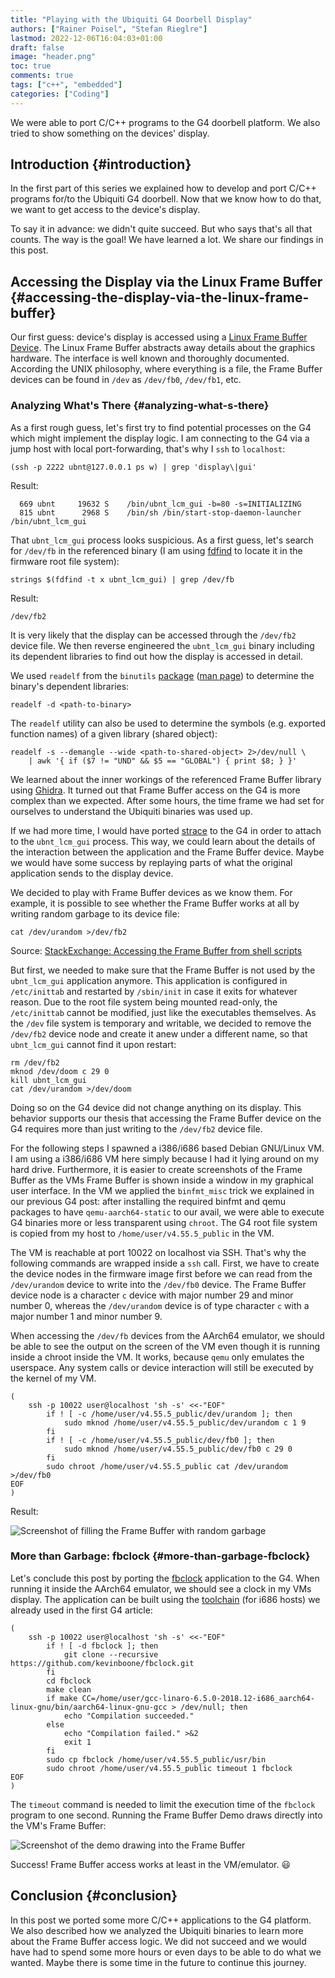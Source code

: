 ```yaml
---
title: "Playing with the Ubiquiti G4 Doorbell Display"
authors: ["Rainer Poisel", "Stefan Rieglre"]
lastmod: 2022-12-06T16:04:03+01:00
draft: false
image: "header.png"
toc: true
comments: true
tags: ["c++", "embedded"]
categories: ["Coding"]
---
```


We were able to port C/C++ programs to the G4 doorbell platform. We also tried to show something on the devices' display.

<!--more-->


## Introduction {#introduction}

In the first part of this series we explained how to develop and port C/C++ programs for/to the Ubiquiti G4 doorbell. Now that we know how to do that, we want to get access to the device's display.

To say it in advance: we didn't quite succeed. But who says that's all that counts. The way is the goal! We have learned a lot. We share our findings in this post.


## Accessing the Display via the Linux Frame Buffer {#accessing-the-display-via-the-linux-frame-buffer}

Our first guess: device's display is accessed using a [Linux Frame Buffer Device](https://www.kernel.org/doc/html/latest/fb/framebuffer.html). The Linux Frame Buffer abstracts away details about the graphics hardware. The interface is well known and thoroughly documented. According the UNIX philosophy, where everything is a file, the Frame Buffer devices can be found in `/dev` as `/dev/fb0`, `/dev/fb1`, etc.


### Analyzing What's There {#analyzing-what-s-there}

As a first rough guess, let's first try to find potential processes on the G4 which might implement the display logic. I am connecting to the G4 via a jump host with local port-forwarding, that's why I `ssh` to `localhost`:

```shell
(ssh -p 2222 ubnt@127.0.0.1 ps w) | grep 'display\|gui'
```

Result:

```shell
  669 ubnt     19632 S    /bin/ubnt_lcm_gui -b=80 -s=INITIALIZING
  815 ubnt      2968 S    /bin/sh /bin/start-stop-daemon-launcher /bin/ubnt_lcm_gui
```

That `ubnt_lcm_gui` process looks suspicious. As a first guess, let's search for `/dev/fb` in the referenced binary (I am using [fdfind](https://github.com/sharkdp/fd) to locate it in the firmware root file system):

```shell
strings $(fdfind -t x ubnt_lcm_gui) | grep /dev/fb
```

Result:

```shell
/dev/fb2
```

It is very likely that the display can be accessed through the `/dev/fb2` device file. We then reverse engineered the `ubnt_lcm_gui` binary including its dependent libraries to find out how the display is accessed in detail.

We used `readelf` from the `binutils` [package](https://packages.debian.org/sid/binutils) ([man page](https://www.man7.org/linux/man-pages/man1/readelf.1.html)) to determine the binary's dependent libraries:

```shell
readelf -d <path-to-binary>
```

The `readelf` utility can also be used to determine the symbols (e.g. exported function names) of a given library (shared object):

```shell
readelf -s --demangle --wide <path-to-shared-object> 2>/dev/null \
	| awk '{ if ($7 != "UND" && $5 == "GLOBAL") { print $8; } }'
```

We learned about the inner workings of the referenced Frame Buffer library using [Ghidra](https://ghidra-sre.org/). It turned out that Frame Buffer access on the G4 is more complex than we expected. After some hours, the time frame we had set for ourselves to understand the Ubiquiti binaries was used up.

If we had more time, I would have ported [strace](https://github.com/strace/strace) to the G4 in order to attach to the `ubnt_lcm_gui` process. This way, we could learn about the details of the interaction between the application and the Frame Buffer device. Maybe we would have some success by replaying parts of what the original application sends to the display device.

We decided to play with Frame Buffer devices as we know them. For example, it is possible to see whether the Frame Buffer works at all by writing random garbage to its device file:

```shell
cat /dev/urandom >/dev/fb2
```

Source: [StackExchange: Accessing the Frame Buffer from shell scripts](https://unix.stackexchange.com/a/192811/111082)

But first, we needed to make sure that the Frame Buffer is not used by the `ubnt_lcm_gui` application anymore. This application is configured in `/etc/inittab` and restarted by `/sbin/init` in case it exits for whatever reason. Due to the root file system being mounted read-only, the `/etc/inittab` cannot be modified, just like the executables themselves. As the `/dev` file system is temporary and writable, we decided to remove the `/dev/fb2` device node and create it anew under a different name, so that `ubnt_lcm_gui` cannot find it upon restart:

```shell
rm /dev/fb2
mknod /dev/doom c 29 0
kill ubnt_lcm_gui
cat /dev/urandom >/dev/doom
```

Doing so on the G4 device did not change anything on its display. This behavior supports our thesis that accessing the Frame Buffer device on the G4 requires more than just writing to the `/dev/fb2` device file.

For the following steps I spawned a i386/i686 based Debian GNU/Linux VM. I am using a i386/i686 VM here simply because I had it lying around on my hard drive. Furthermore, it is easier to create screenshots of the Frame Buffer as the VMs Frame Buffer is shown inside a window in my graphical user interface. In the VM we applied the `binfmt_misc` trick we explained in our previous G4 post: after installing the required binfmt and qemu packages to have  `qemu-aarch64-static` to our avail, we were able to execute G4 binaries more or less transparent using `chroot`. The G4 root file system is copied from my host to `/home/user/v4.55.5_public` in the VM.

The VM is reachable at port 10022 on localhost via SSH. That's why the following commands are wrapped inside a `ssh` call. First, we have to create the device nodes in the firmware image first before we can read from the `/dev/urandom` device to write into the `/dev/fb0` device. The Frame Buffer device node is a character `c` device with major number 29 and minor number 0, whereas the `/dev/urandom` device is of type character `c` with a major number 1 and minor number 9.

When accessing the `/dev/fb` devices from the AArch64 emulator, we should be able to see the output on the screen of the VM even though it is running inside a chroot inside the VM. It works, because `qemu` only emulates the userspace. Any system calls or device interaction will still be executed by the kernel of my VM.

```shell
(
	ssh -p 10022 user@localhost 'sh -s' <<-"EOF"
		if ! [ -c /home/user/v4.55.5_public/dev/urandom ]; then
			sudo mknod /home/user/v4.55.5_public/dev/urandom c 1 9
		fi
		if ! [ -c /home/user/v4.55.5_public/dev/fb0 ]; then
			sudo mknod /home/user/v4.55.5_public/dev/fb0 c 29 0
		fi
		sudo chroot /home/user/v4.55.5_public cat /dev/urandom >/dev/fb0
EOF
)
```

Result:

![Screenshot of filling the Frame Buffer with random garbage](./fbrandom.png)


### More than Garbage: fbclock {#more-than-garbage-fbclock}

Let's conclude this post by porting the [fbclock](https://github.com/kevinboone/fbclock.git) application to the G4. When running it inside the AArch64 emulator, we should see a clock in my VMs display. The application can be built using the [toolchain](https://releases.linaro.org/components/toolchain/binaries/6.5-2018.12/aarch64-linux-gnu/) (for i686 hosts) we already used in the first G4 article:

```shell
(
	ssh -p 10022 user@localhost 'sh -s' <<-"EOF"
		if ! [ -d fbclock ]; then
			git clone --recursive https://github.com/kevinboone/fbclock.git
		fi
		cd fbclock
		make clean
		if make CC=/home/user/gcc-linaro-6.5.0-2018.12-i686_aarch64-linux-gnu/bin/aarch64-linux-gnu-gcc > /dev/null; then
			echo "Compilation succeeded."
		else
			echo "Compilation failed." >&2
			exit 1
		fi
		sudo cp fbclock /home/user/v4.55.5_public/usr/bin
		sudo chroot /home/user/v4.55.5_public timeout 1 fbclock
EOF
)
```

The `timeout` command is needed to limit the execution time of the `fbclock` program to one second. Running the Frame Buffer Demo draws directly into the VM's Frame Buffer:

![Screenshot of the demo drawing into the Frame Buffer](./fbclock.png)

Success! Frame Buffer access works at least in the VM/emulator. 😃


## Conclusion {#conclusion}

In this post we ported some more C/C++ applications to the G4 platform. We also described how we analyzed the Ubiquiti binaries to learn more about the Frame Buffer access logic. We did not succeed and we would have had to spend some more hours or even days to be able to do what we wanted. Maybe there is some time in the future to continue this journey.
